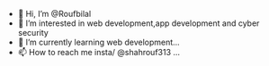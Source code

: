 - 👋 Hi, I’m @Roufbilal
- 👀 I’m interested in web development,app development and cyber security 
- 🌱 I’m currently learning  web development...
- 📫 How to reach me insta/ @shahrouf313 ...

<!---
Roufbilal/Roufbilal is a ✨ special ✨ repository because its `README.md` (this file) appears on your GitHub profile.
You can click the Preview link to take a look at your changes.
--->
